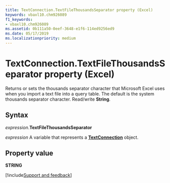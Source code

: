 ```yaml
---
title: TextConnection.TextFileThousandsSeparator property (Excel)
keywords: vbaxl10.chm926089
f1_keywords:
- vbaxl10.chm926089
ms.assetid: 0b111a50-0eef-3648-e1f6-114ed9256ed9
ms.date: 05/17/2019
ms.localizationpriority: medium
---
```



# TextConnection.TextFileThousandsSeparator property (Excel)

Returns or sets the thousands separator character that Microsoft Excel uses when you import a text file into a query table. The default is the system thousands separator character. Read/write **String**.


## Syntax

_expression_.**TextFileThousandsSeparator**

_expression_ A variable that represents a **[TextConnection](Excel.TextConnection.md)** object.


## Property value

**STRING**



[!include[Support and feedback](~/includes/feedback-boilerplate.md)]